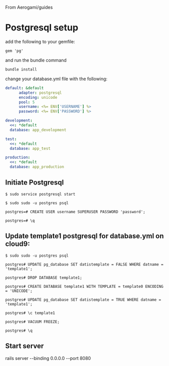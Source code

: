 From Aerogami/guides

# Postgresql setup

add the following to your gemfile:

`gem 'pg'`

and run the bundle command

`bundle install`

change your database.yml file with the following:

```yml
default: &default
      adapter: postgresql
      encoding: unicode
      pool: 5
      username: <%= ENV['USERNAME'] %>
      password: <%= ENV['PASSWORD'] %>

development:
  <<: *default
  database: app_development

test:
  <<: *default
  database: app_test

production:
  <<: *default
  database: app_production
```


## Initiate Postgresql

`$ sudo service postgresql start`

`$ sudo sudo -u postgres psql`

`postgres=# CREATE USER username SUPERUSER PASSWORD 'password';`

`postgres=# \q`


## Update template1 postgresql for database.yml on cloud9:

`$ sudo sudo -u postgres psql`

`postgres# UPDATE pg_database SET datistemplate = FALSE WHERE datname = 'template1';`

`postgres# DROP DATABASE template1;`

`postgres# CREATE DATABASE template1 WITH TEMPLATE = template0 ENCODING = 'UNICODE';`

`postgres# UPDATE pg_database SET datistemplate = TRUE WHERE datname = 'template1';`

`postgres# \c template1`

`postgres# VACUUM FREEZE;`

`postgres# \q`

## Start server
rails server --binding 0.0.0.0 --port 8080
